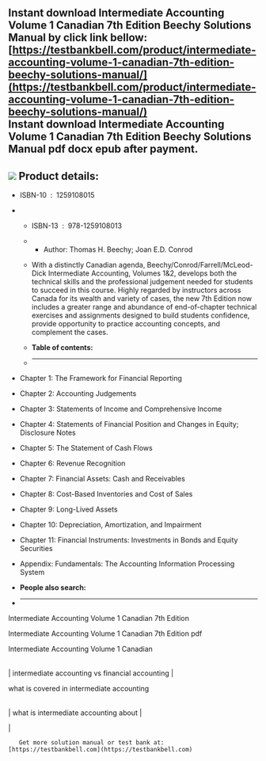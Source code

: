 Instant download **Intermediate Accounting Volume 1 Canadian 7th Edition Beechy Solutions Manual** by click link bellow:  
[https://testbankbell.com/product/intermediate-accounting-volume-1-canadian-7th-edition-beechy-solutions-manual/](https://testbankbell.com/product/intermediate-accounting-volume-1-canadian-7th-edition-beechy-solutions-manual/)  
**Instant download Intermediate Accounting Volume 1 Canadian 7th Edition Beechy Solutions Manual pdf docx epub after payment.**
-------------------------------------------------------------------------------------------------------------------------------


![](https://testbankbell.com/wp-content/uploads/2023/05/intermediate-accounting-volume-1-canadian-7th-edition-beechy-solutions-manual.jpg)
**Product details:**
--------------------


* ISBN-10 ‏ : ‎ 1259108015
* * ISBN-13 ‏ : ‎ 978-1259108013
  * * Author: Thomas H. Beechy; Joan E.D. Conrod
   
  * With a distinctly Canadian agenda, Beechy/Conrod/Farrell/McLeod-Dick Intermediate Accounting, Volumes 1&2, develops both the technical skills and the professional judgement needed for students to succeed in this course. Highly regarded by instructors across Canada for its wealth and variety of cases, the new 7th Edition now includes a greater range and abundance of end-of-chapter technical exercises and assignments designed to build students confidence, provide opportunity to practice accounting concepts, and complement the cases.
  * **Table of contents:**
  * ----------------------
 
* Chapter 1: The Framework for Financial Reporting

* Chapter 2: Accounting Judgements

* Chapter 3: Statements of Income and Comprehensive Income

* Chapter 4: Statements of Financial Position and Changes in Equity; Disclosure Notes

* Chapter 5: The Statement of Cash Flows

* Chapter 6: Revenue Recognition

* Chapter 7: Financial Assets: Cash and Receivables

* Chapter 8: Cost-Based Inventories and Cost of Sales

* Chapter 9: Long-Lived Assets

* Chapter 10: Depreciation, Amortization, and Impairment

* Chapter 11: Financial Instruments: Investments in Bonds and Equity Securities

* Appendix: Fundamentals: The Accounting Information Processing System
* **People also search:**
* -----------------------

Intermediate Accounting Volume 1 Canadian 7th Edition

Intermediate Accounting Volume 1 Canadian 7th Edition pdf

Intermediate Accounting Volume 1 Canadian


|  |
| --- |
| 
intermediate accounting vs financial accounting
 |


 what is covered in intermediate accounting


 |  |  |
 | --- | --- |
 | 
 what is intermediate accounting about
  | 





   |



       Get more solution manual or test bank at: [https://testbankbell.com](https://testbankbell.com)
